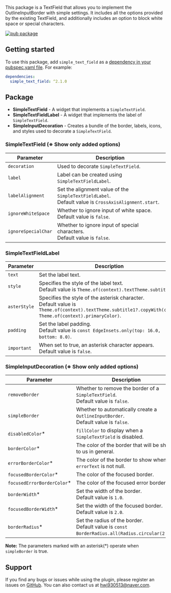 This package is a TextField that allows you to implement the OutlineInputBorder with simple settings. It includes all the options provided by the existing TextField, and additionally includes an option to block white space or special characters.

[![pub package](https://img.shields.io/pub/v/simple_text_field.svg)](https://pub.dev/packages/simple_text_field)

## Getting started

To use this package, add `simple_text_field` as a [dependency in your pubspec.yaml file](https://flutter.io/platform-plugins/). For example:

```yaml
dependencies:
  simple_text_field: ^2.1.0
```

## Package

* **SimpleTextField** - A widget that implements a `SimpleTextField`.
* **SimpleTextFieldLabel** - A widget that implements the label of `SimpleTextField`.
* **SimpleInputDecoration** - Creates a bundle of the border, labels, icons, and styles used to decorate a `SimpleTextField`.

### SimpleTextField (※ Show only added options)

| Parameter | Description |
|---|---|
| `decoration` | Used to decorate `SimpleTextField`. |
| `label` | Label can be created using `SimpleTextFieldLabel`. |
| `labelAlignment` | Set the alignment value of the `SimpleTextFieldLabel`. <br> Default value is `CrossAxisAlignment.start`. |
| `ignoreWhiteSpace` | Whether to ignore input of white space. <br> Default value is `false`. |
| `ignoreSpecialChar` | Whether to ignore input of special characters. <br> Default value is `false`. |

### SimpleTextFieldLabel

| Parameter | Description |
|---|---|
| `text` | Set the label text. |
| `style` | Specifies the style of the label text. <br> Default value is `Theme.of(context).textTheme.subtitle1`. |
| `asterStyle` | Specifies the style of the asterisk character. <br> Default value is `Theme.of(context).textTheme.subtitle1?.copyWith(color: Theme.of(context).primaryColor)`. |
| `padding` | Set the label padding. <br> Default value is `const EdgeInsets.only(top: 16.0, bottom: 8.0)`. |
| `important` | When set to true, an asterisk character appears. <br> Default value is `false`. |

### SimpleInputDecoration (※ Show only added options)

| Parameter | Description |
|---|---|
| `removeBorder` | Whether to remove the border of a `SimpleTextField`. <br> Default value is `false`. |
| `simpleBorder` | Whether to automatically create a `OutlineInputBorder`. <br> Default value is `false`. |
| `disabledColor`* | `fillColor` to display when a `SimpleTextField` is disabled. |
| `borderColor`* | The color of the border that will be shown to us in general. |
| `errorBorderColor`* | The color of the border to show when the `errorText` is not null. |
| `focusedBorderColor`* | The color of the focused border. |
| `focusedErrorBorderColor`* | The color of the focused error border. |
| `borderWidth`* | Set the width of the border. <br> Default value is `1.0`. |
| `focusedBorderWidth`* | Set the width of the focused border. <br> Default value is `2.0`. |
| `borderRadius`* | Set the radius of the border. <br> Default value is `const BorderRadius.all(Radius.circular(2.0))`. |

**Note:** The parameters marked with an asterisk(*) operate when `simpleBorder` is true.

## Support

If you find any bugs or issues while using the plugin, please register an issues on [GitHub](https://github.com/Dev-hwang/simple_text_field/issues). You can also contact us at <hwj930513@naver.com>.
